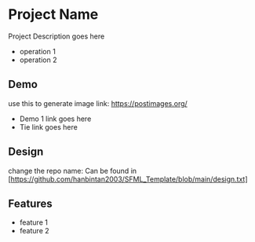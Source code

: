 
# Project Name
Project Description goes here

* operation 1
* operation 2


## Demo
use this to generate image link: https://postimages.org/
* Demo 1
link goes here
* Tie
link goes here


## Design
change the repo name:
Can be found in [https://github.com/hanbintan2003/SFML_Template/blob/main/design.txt]


## Features

- feature 1
- feature 2
